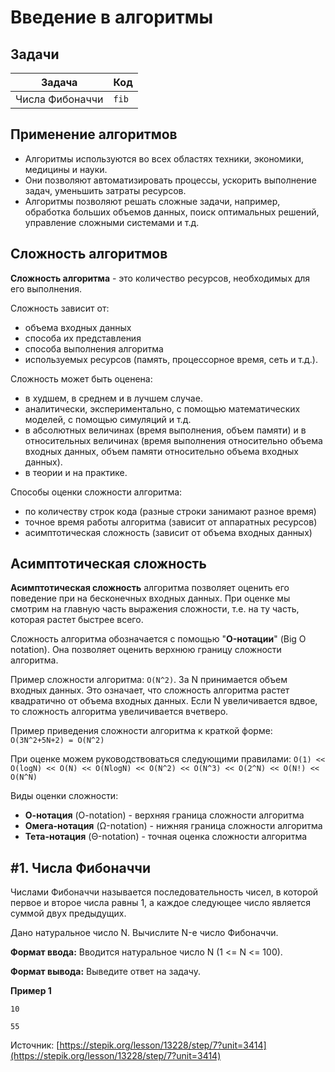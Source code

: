 # Введение в алгоритмы

## Задачи

| Задача          | Код   |
|-----------------|-------|
| Числа Фибоначчи | `fib` |

## Применение алгоритмов

- Алгоритмы используются во всех областях техники, экономики, медицины и науки.
- Они позволяют автоматизировать процессы, ускорить выполнение задач, уменьшить затраты ресурсов.
- Алгоритмы позволяют решать сложные задачи, например, обработка больших объемов данных,
  поиск оптимальных решений, управление сложными системами и т.д.

## Сложность алгоритмов

**Сложность алгоритма** - это количество ресурсов, необходимых для его выполнения.

Сложность зависит от:

- объема входных данных
- способа их представления
- способа выполнения алгоритма
- используемых ресурсов (память, процессорное время, сеть и т.д.).

Сложность может быть оценена:

- в худшем, в среднем и в лучшем случае.
- аналитически, экспериментально, с помощью математических моделей, с помощью
  симуляций и т.д.
- в абсолютных величинах (время выполнения, объем памяти) и в относительных
  величинах (время выполнения относительно объема входных данных, объем памяти относительно объема входных данных).
- в теории и на практике.

Способы оценки сложности алгоритма:

- по количеству строк кода (разные строки занимают разное время)
- точное время работы алгоритма (зависит от аппаратных ресурсов)
- асимптотическая сложность (зависит от объема входных данных)

## Асимптотическая сложность

**Асимптотическая сложность** алгоритма позволяет оценить его поведение при на бесконечных входных данных.
При оценке мы смотрим на главную часть выражения сложности, т.е. на ту часть, которая растет
быстрее всего.

Сложность алгоритма обозначается с помощью "**O-нотации**" (Big O notation). Она позволяет оценить
верхнюю границу сложности алгоритма.

Пример сложности алгоритма: `O(N^2)`. За N принимается объем входных данных. Это означает, что сложность
алгоритма растет квадратично от объема входных данных. Если N увеличивается вдвое, то сложность алгоритма
увеличивается вчетверо.

Пример приведения сложности алгоритма к краткой форме:
`O(3N^2+5N+2) = O(N^2)`

При оценке можем руководствоваться следующими правилами:
`O(1) << O(logN) << O(N) << O(NlogN) << O(N^2) << O(N^3) << O(2^N) << O(N!) << O(N^N)`

Виды оценки сложности:

- **О-нотация** (O-notation) - верхняя граница сложности алгоритма
- **Омега-нотация** (Ω-notation) - нижняя граница сложности алгоритма
- **Тета-нотация** (Θ-notation) - точная оценка сложности алгоритма

## #1. Числа Фибоначчи

Числами Фибоначчи называется последовательность чисел, в которой первое и второе числа равны 1, а каждое следующее число
является суммой двух предыдущих.

Дано натуральное число N. Вычислите N-е число Фибоначчи.

**Формат ввода:**
Вводится натуральное число N (1 <= N <= 100).

**Формат вывода:**
Выведите ответ на задачу.

**Пример 1**

```text
10
```  

```text
55
```

Источник: [https://stepik.org/lesson/13228/step/7?unit=3414](https://stepik.org/lesson/13228/step/7?unit=3414)
